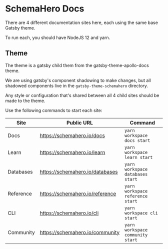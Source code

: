 # SchemaHero Docs

There are 4 different documentation sites here, each using the same base Gatsby theme.

To run each, you should have NodeJS 12 and yarn.

## Theme

The theme is a gatsby child them from the gatsby-theme-apollo-docs theme. 

We are using gatsby's component shadowing to make changes, but all shadowed components live in the `gatsby-theme-schemahero` directory.

Any style or configuration that's shared between all 4 child sites should be made to the theme.


Use the following commands to start each site:

| Site | Public URL | Command |
|------|------------|---------|
| Docs | https://schemahero.io/docs | `yarn workspace docs start` |
| Learn | https://schemahero.io/learn | `yarn workspace learn start` |
| Databases | https://schemahero.io/databases | `yarn workspace databases start` |
| Reference | https://schemahero.io/reference | `yarn workspace reference start` |
| CLI | https://schemahero.io/cli | `yarn workspace cli start` |
| Community | https://schemahero.io/community | `yarn workspace community start` |
